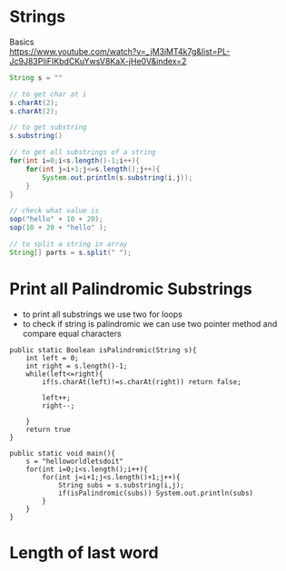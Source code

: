 # Strings 
Basics  
	https://www.youtube.com/watch?v=_jM3iMT4k7g&list=PL-Jc9J83PIiFIKbdCKuYwsV8KaX-jHe0V&index=2
```java
String s = ""

// to get char at i 
s.charAt(2);
s.charAt(2);

// to get substring
s.substring()

// to get all substrings of a string
for(int i=0;i<s.length()-1;i++){
	for(int j=i+1;j<=s.length();j++){
		System.out.println(s.substring(i,j));
	}
}

// check what value is 
sop("hello" + 10 + 20);
sop(10 + 20 + "hello" );

// to split a string in array 
String[] parts = s.split(" ");

```


# Print all Palindromic Substrings
* to print all substrings we use two for loops 
* to check if string is palindromic we can use two pointer method and compare equal characters 

```
public static Boolean isPalindromic(String s){
	int left = 0;
	int right = s.length()-1;
	while(left<=right){
		if(s.charAt(left)!=s.charAt(right)) return false;

		left++;
		right--;
		
	}
	return true
}

public static void main(){
	s = "helloworldletsdoit"
	for(int i=0;i<s.length();i++){
		for(int j=i+1;j<s.length()+1;j++){
			String subs = s.substring(i,j);
			if(isPalindromic(subs)) System.out.println(subs)
		}
	}
}
```
# Length of last word